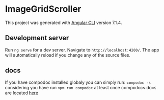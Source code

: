# ImageGridScroller

This project was generated with [Angular CLI](https://github.com/angular/angular-cli) version 7.1.4.

## Development server

Run `ng serve` for a dev server. Navigate to `http://localhost:4200/`. The app will automatically reload if you change any of the source files.

## docs
If you have compodoc installed globaly you can simply run: `compodoc -s` considering you have run `npm run compodoc` at least once compodocs docs are located [here](https://compodoc.app/guides/installation.html)